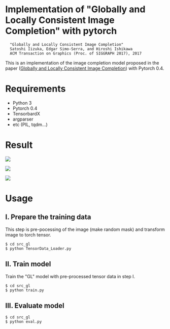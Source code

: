 # Implementation of "Globally and Locally Consistent Image Completion" with pytorch

```
  "Globally and Locally Consistent Image Completion"
  Satoshi Iizuka, Edgar Simo-Serra, and Hiroshi Ishikawa
  ACM Transaction on Graphics (Proc. of SIGGRAPH 2017), 2017
```

This is an implementation of the image completion model proposed in the paper
([Globally and Locally Consistent Image Completion](
http://hi.cs.waseda.ac.jp/%7Eiizuka/projects/completion/data/completion_sig2017.pdf))
with Pytorch 0.4.


# Requirements

- Python 3
- Pytorch 0.4
- TensorbardX
- argparser
- etc (PIL, tqdm...)
# Result
![](results/208_compare_gl.jpg)

![](results/474_compare_gl.jpg)

![](results/487_compare_gl.jpg)
# Usage

## I. Prepare the training data
 This step is pre-pocessing of the image (make random mask)
 and transform image to torch tensor.
```
$ cd src_gl
$ python TensorData_Loader.py
```

## II. Train model

Train the "GL" model with pre-processed tensor data in step I.
```
$ cd src_gl
$ python train.py
```
## III. Evaluate model
```
$ cd src_gl
$ python eval.py
```

